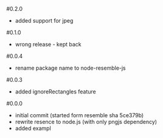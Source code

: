 #0.2.0

  * added support for jpeg

#0.1.0

  * wrong release - kept back

#0.0.4

  * rename package name to node-resemble-js

#0.0.3

  * added ignoreRectangles feature

<a name="0.0.0"></a>
#0.0.0
  * initial commit (started form resemble sha 5ce379b)
  * rewrite resence to node.js (with only pngjs dependency)
  * added exampl
